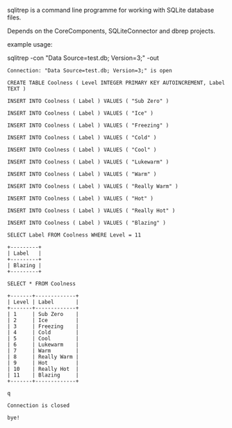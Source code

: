sqlitrep is a  command line programme for working with SQLite database files.

Depends on the CoreComponents, SQLiteConnector and dbrep projects.

example usage:

sqlitrep -con "Data Source=test.db; Version=3;" -out

	Connection: "Data Source=test.db; Version=3;" is open
	
	CREATE TABLE Coolness ( Level INTEGER PRIMARY KEY AUTOINCREMENT, Label TEXT )
	
	INSERT INTO Coolness ( Label ) VALUES ( "Sub Zero" )
	
	INSERT INTO Coolness ( Label ) VALUES ( "Ice" )
	
	INSERT INTO Coolness ( Label ) VALUES ( "Freezing" )
	
	INSERT INTO Coolness ( Label ) VALUES ( "Cold" )
	
	INSERT INTO Coolness ( Label ) VALUES ( "Cool" )
	
	INSERT INTO Coolness ( Label ) VALUES ( "Lukewarm" )
	
	INSERT INTO Coolness ( Label ) VALUES ( "Warm" )
	
	INSERT INTO Coolness ( Label ) VALUES ( "Really Warm" )
	
	INSERT INTO Coolness ( Label ) VALUES ( "Hot" )
	
	INSERT INTO Coolness ( Label ) VALUES ( "Really Hot" )
	
	INSERT INTO Coolness ( Label ) VALUES ( "Blazing" )
	
	SELECT Label FROM Coolness WHERE Level = 11
	
	+---------+
	| Label   |
	+---------+
	| Blazing |
	+---------+

	SELECT * FROM Coolness
	
	+-------+-------------+
	| Level | Label       |
	+-------+-------------+
	| 1     | Sub Zero    |
	| 2     | Ice         |
	| 3     | Freezing    |
	| 4     | Cold        |
	| 5     | Cool        |
	| 6     | Lukewarm    |
	| 7     | Warm        |
	| 8     | Really Warm |
	| 9     | Hot         |
	| 10    | Really Hot  |
	| 11    | Blazing     |
	+-------+-------------+

	q

	Connection is closed

	bye!
